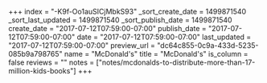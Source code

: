 +++
index = "-K9f-Oo1auSICjMbkS93"
_sort_create_date = 1499871540
_sort_last_updated = 1499871540
_sort_publish_date = 1499871540
create_date = "2017-07-12T07:59:00-07:00"
publish_date = "2017-07-12T07:59:00-07:00"
date = "2017-07-12T07:59:00-07:00"
last_updated = "2017-07-12T07:59:00-07:00"
preview_url = "dc64c855-0c9a-433d-5235-085b9a798765"
name = "McDonald's"
title = "McDonald's"
is_column = false
reviews = ""
notes = ["notes/mcdonalds-to-distribute-more-than-17-million-kids-books"]
+++


